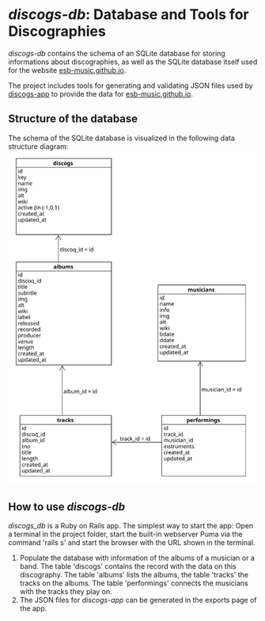 # _discogs-db_: Database and Tools for Discographies

_discogs-db_ contains the schema of an SQLite database
for storing informations about discographies, as well as
the SQLite database itself used for the website
[esb-music.github.io](https://esb-music.github.io).

The project includes tools for generating and validating
JSON files used by [discogs-app](https://github.com/esb-music/discogs-app)
to provide the data for [esb-music.github.io](https://esb-music.github.io).

## Structure of the database

The schema of the SQLite database is 
visualized in the following data structure diagram:
![data struture diagram of the database](discogs-schema.svg)

## How to use _discogs-db_

_discogs_db_ is a Ruby on Rails app. The simplest way to start the app:
Open a terminal in the project folder, start the built-in webserver Puma via the command
'rails s' and start the browser with the URL shown in the terminal.

1. Populate the database with information of the albums of a
   musician or a band. The table 'discogs' contains the record
   with the data on this discography. The table 'albums' lists the
   albums, the table 'tracks' the tracks on the albums. The table
   'performings' connects the musicians with the tracks they play on.
2. The JSON files for _discogs-app_ can be generated in the exports page 
   of the app.

